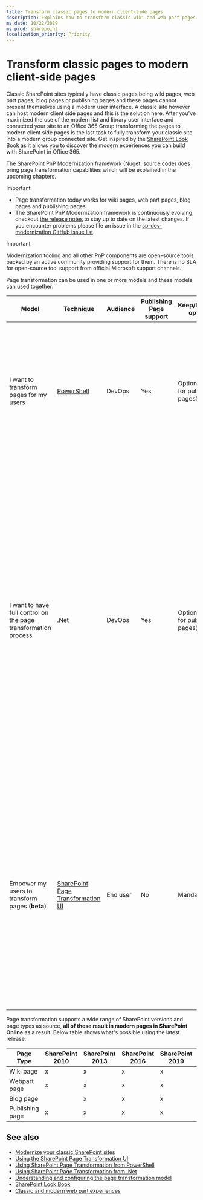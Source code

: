 ```yaml
---
title: Transform classic pages to modern client-side pages
description: Explains how to transform classic wiki and web part pages into modern client side pages
ms.date: 10/22/2019
ms.prod: sharepoint
localization_priority: Priority
---
```


# Transform classic pages to modern client-side pages

Classic SharePoint sites typically have classic pages being wiki pages, web part pages, blog pages or publishing pages and these pages cannot present themselves using a modern user interface. A classic site however can host modern client side pages and this is the solution here. After you've maximized the use of the modern list and library user interface and connected your site to an Office 365 Group transforming the pages to modern client side pages is the last task to fully transform your classic site into a modern group connected site. Get inspired by the [SharePoint Look Book](https://sharepointlookbook.azurewebsites.net/) as it allows you to discover the modern experiences you can build with SharePoint in Office 365.

The SharePoint PnP Modernization framework ([Nuget](https://www.nuget.org/packages/SharePointPnPModernizationOnline), [source code](https://github.com/SharePoint/sp-dev-modernization/tree/master/Tools/SharePoint.Modernization/SharePointPnP.Modernization.Framework)) does bring page transformation capabilities which will be explained in the upcoming chapters.

> [!IMPORTANT]
> - Page transformation today works for wiki pages, web part pages, blog pages and publishing pages.
> - The SharePoint PnP Modernization framework is continuously evolving, checkout [the release notes](https://github.com/SharePoint/sp-dev-modernization/tree/master/Tools/SharePoint.Modernization/Modernization%20Framework%20release%20notes.md) to stay up to date on the latest changes. If you encounter problems please file an issue in the [sp-dev-modernization GitHub issue list](https://github.com/SharePoint/sp-dev-modernization/issues).

> [!IMPORTANT]
> Modernization tooling and all other PnP components are open-source tools backed by an active community providing support for them. There is no SLA for open-source tool support from official Microsoft support channels.

Page transformation can be used in one or more models and these models can used together:

Model | Technique | Audience | Publishing Page support | Keep/Discard option | Comments
------|---------- |----------|-------------------------|---------------------|---------
I want to transform pages for my users | [PowerShell](modernize-userinterface-site-pages-powershell.md) | DevOps | Yes | Optional (not for publishing pages) | Typically used when you want to modernize pages for multiple site collections. Optionally you can configure the page accept banner to be shown which then enables your end users to keep or discard the pages you've created using PowerShell
I want to have full control on the page transformation process | [.Net](modernize-userinterface-site-pages-dotnet.md) | DevOps | Yes | Optional (not for publishing pages) | Typically used when you integrate page transformation into existing services or tools. Optionally you can configure the page accept banner to be shown which then enables your end users to keep or discard the pages you've created using .Net. The core of page transformation is the .Net based SharePoint PnP Modernization framework. Using .Net you can fully tailor the transformation process, this approach is recommended whenever you want full control on the transformation process or when you want to integrate page transformation into another solution/product.
Empower my users to transform pages (**beta**) | [SharePoint Page Transformation UI](modernize-userinterface-site-pages-ui.md) | End user | No | Mandatory | **This component is in beta release...using PowerShell or .Net is currently the preferred approach for doing page transformation.** If you want your end users to have the ability to self-service modernize pages. This approach will make it possible for end users to simply click a button to request a modern version of a page. The returned page is a preview and the end user will have the option to keep or discard the generated page.

Page transformation supports a wide range of SharePoint versions and page types as source, **all of these result in modern pages in SharePoint Online** as a result. Below table shows what's possible using the latest release.

Page Type | SharePoint 2010 | SharePoint 2013 | SharePoint 2016 | SharePoint 2019 | SharePoint Online
----------|-----------------|-----------------|-----------------|-----------------|------------------
Wiki page | x | x | x | x | x
Webpart page | x | x | x | x | x
Blog page | | x | x | x | x
Publishing page | x | x | x | x | x

## See also

- [Modernize your classic SharePoint sites](modernize-classic-sites.md)
- [Using the SharePoint Page Transformation UI](modernize-userinterface-site-pages-ui.md)
- [Using SharePoint Page Transformation from PowerShell](modernize-userinterface-site-pages-powershell.md)
- [Using SharePoint Page Transformation from .Net](modernize-userinterface-site-pages-dotnet.md)
- [Understanding and configuring the page transformation model](modernize-userinterface-site-pages-model.md)
- [SharePoint Look Book](https://sharepointlookbook.azurewebsites.net/)
- [Classic and modern web part experiences](https://support.office.com/en-us/article/classic-and-modern-web-part-experiences-3fdae6c3-8fc1-49ab-8708-8c104b882e64)
